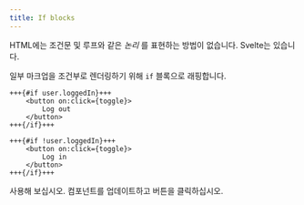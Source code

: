 ```yaml
---
title: If blocks
---
```


HTML에는 조건문 및 루프와 같은 _논리_ 를 표현하는 방법이 없습니다. Svelte는 있습니다.

일부 마크업을 조건부로 렌더링하기 위해 `if` 블록으로 래핑합니다.

```svelte
+++{#if user.loggedIn}+++
	<button on:click={toggle}>
		Log out
	</button>
+++{/if}+++

+++{#if !user.loggedIn}+++
	<button on:click={toggle}>
		Log in
	</button>
+++{/if}+++
```

사용해 보십시오. 컴포넌트를 업데이트하고 버튼을 클릭하십시오.
